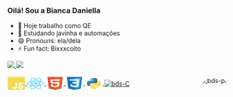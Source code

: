 ### Oilá! Sou a Bianca Daniella

- 🔭 Hoje trabalho como QE
- 🌱 Estudando javinha e automações
- 😄 Pronouns: ela/dela
- ⚡ Fun fact: Bixxxcoito

<div>
  <a href="https://github.com/biancasalino">
  <img height="180em" src="https://github-readme-stats.vercel.app/api?username=biancasalino&show_icons=true&theme=dracula&include_all_commits=true&count_private=true"/>
  <img height="180em" src="https://github-readme-stats.vercel.app/api/top-langs/?username=biancasalino&layout=compact&langs_count=7&theme=dracula"/>
</div>
  
  <div style="display: inline_block"><br>
  <img align="center" alt="bds-Js" height="30" width="40" src="https://raw.githubusercontent.com/devicons/devicon/master/icons/javascript/javascript-plain.svg">
  <img align="center" alt="bds-React" height="30" width="40" src="https://raw.githubusercontent.com/devicons/devicon/master/icons/react/react-original.svg">
  <img align="center" alt="bds-HTML" height="30" width="40" src="https://raw.githubusercontent.com/devicons/devicon/master/icons/html5/html5-original.svg">
  <img align="center" alt="bds-CSS" height="30" width="40" src="https://raw.githubusercontent.com/devicons/devicon/master/icons/css3/css3-original.svg">
  <img align="center" alt="bds-Python" height="30" width="40" src="https://raw.githubusercontent.com/devicons/devicon/master/icons/python/python-original.svg">
  <img align="center" alt="bds-C" height="30" width="40" src="https://cdn.jsdelivr.net/gh/devicons/devicon/icons/c/c-original.svg">
    
 
    
  <img align="right" alt="bds-pic" height="100" style="border-radius:50px;" src="https://bestanimations.com/media/gay-pride-flag/936482051gay-pride-flag-heart-shape-waving-animated-gif-pic.gif#.YarWpsBgJV8.link">
</div>
  
  ##
